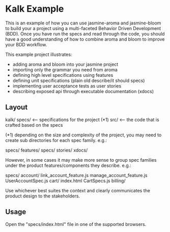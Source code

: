 Kalk Example
============

This is an example of how you can use jasmine-aroma and jasmine-bloom to 
build your a project using a multi-faceted Behavior Driven Development (BDD). 
Once you have run the specs and read through the code, 
you should have a good understanding of how to combine aroma and bloom 
to improve your BDD workflow.

This example project illustrates:

* adding aroma and bloom into your jasmine project
* importing only the grammar you need from aroma
* defining high level specifications using features
* defining unit specifications (plain old describe/it should specs)
* implementing user acceptance tests as user stories
* describing exposed api through executable documentation (xdocs)


Layout
------

kalk/
    specs/      <-- specifications for the project (*1)
    src/        <-- the code that is crafted based on the specs
    
    
(*1)
depending on the size and complexity of the project, you may need to create 
sub directories for each spec family. e.g.:

specs/
    features/
    specs/
    stories/
    xdocs/
    
However, in some cases it may make more sense to group spec families under 
the product features/components they describe. e.g.:

specs/
    account/
        link_account_feature.js
        manage_account_feature.js
        UserAccountSpec.js
    cart/
        index.html
        CartSpecs.js
    billing/
    
Use whichever best suites the context and clearly communicates the product 
design to the stakeholders.


Usage
-----

Open the "specs/index.html" file in one of the supported browsers.